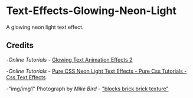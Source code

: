 # Text-Effects-Glowing-Neon-Light

A glowing neon light text effect.

## Credits

-_Online Tutorials_ - [Glowing Text Animation Effects 2](https://youtu.be/1B3FgFXn274)

-_Online Tutorials_ - [Pure CSS Neon Light Text Effects - Pure Css Tutorials - Css Text Effects](https://youtu.be/0ltdZ8CrqG8)

-"img/img1" Photograph by _Mike Bird_ - ["blocks brick brick texture"](https://www.pexels.com/photo/landscape-photography-of-orange-brick-wall-189451/)
